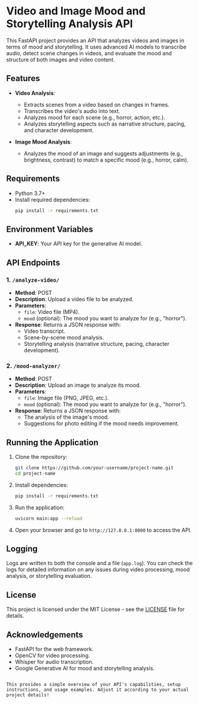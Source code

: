# Video and Image Mood and Storytelling Analysis API

This FastAPI project provides an API that analyzes videos and images in terms of mood and storytelling. It uses advanced AI models to transcribe audio, detect scene changes in videos, and evaluate the mood and structure of both images and video content.

## Features

- **Video Analysis**:

  - Extracts scenes from a video based on changes in frames.
  - Transcribes the video's audio into text.
  - Analyzes mood for each scene (e.g., horror, action, etc.).
  - Analyzes storytelling aspects such as narrative structure, pacing, and character development.

- **Image Mood Analysis**:
  - Analyzes the mood of an image and suggests adjustments (e.g., brightness, contrast) to match a specific mood (e.g., horror, calm).

## Requirements

- Python 3.7+
- Install required dependencies:
  ```bash
  pip install -r requirements.txt
  ```

## Environment Variables

- **API_KEY**: Your API key for the generative AI model.

## API Endpoints

### 1. `/analyze-video/`

- **Method**: POST
- **Description**: Upload a video file to be analyzed.
- **Parameters**:
  - `file`: Video file (MP4).
  - `mood` (optional): The mood you want to analyze for (e.g., "horror").
- **Response**: Returns a JSON response with:
  - Video transcript.
  - Scene-by-scene mood analysis.
  - Storytelling analysis (narrative structure, pacing, character development).

### 2. `/mood-analyzer/`

- **Method**: POST
- **Description**: Upload an image to analyze its mood.
- **Parameters**:
  - `file`: Image file (PNG, JPEG, etc.).
  - `mood` (optional): The mood you want to analyze for (e.g., "horror").
- **Response**: Returns a JSON response with:
  - The analysis of the image's mood.
  - Suggestions for photo editing if the mood needs improvement.

## Running the Application

1. Clone the repository:

   ```bash
   git clone https://github.com/your-username/project-name.git
   cd project-name
   ```

2. Install dependencies:

   ```bash
   pip install -r requirements.txt
   ```

3. Run the application:

   ```bash
   uvicorn main:app --reload
   ```

4. Open your browser and go to `http://127.0.0.1:8000` to access the API.

## Logging

Logs are written to both the console and a file (`app.log`). You can check the logs for detailed information on any issues during video processing, mood analysis, or storytelling evaluation.

## License

This project is licensed under the MIT License - see the [LICENSE](LICENSE) file for details.

## Acknowledgements

- FastAPI for the web framework.
- OpenCV for video processing.
- Whisper for audio transcription.
- Google Generative AI for mood and storytelling analysis.

```

This provides a simple overview of your API's capabilities, setup instructions, and usage examples. Adjust it according to your actual project details!
```
